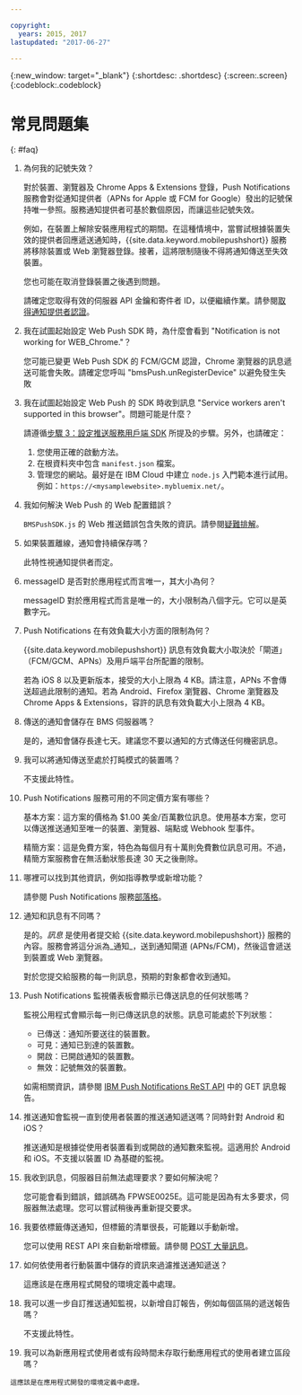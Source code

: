 ```yaml
---

copyright:
  years: 2015, 2017
lastupdated: "2017-06-27"

---
```

{:new_window: target="_blank"}
{:shortdesc: .shortdesc}
{:screen:.screen}
{:codeblock:.codeblock}


# 常見問題集 
{: #faq}


1. 為何我的記號失效？
	
	對於裝置、瀏覽器及 Chrome Apps & Extensions 登錄，Push Notifications 服務會對從通知提供者（APNs for Apple 或 FCM for Google）發出的記號保持唯一參照。服務通知提供者可基於數個原因，而讓這些記號失效。 

	例如，在裝置上解除安裝應用程式的期間。在這種情境中，當嘗試根據裝置失效的提供者回應遞送通知時，{{site.data.keyword.mobilepushshort}} 服務將移除裝置或 Web 瀏覽器登錄。接著，這將限制隨後不得將通知傳送至失效裝置。 

	您也可能在取消登錄裝置之後遇到問題。

	請確定您取得有效的伺服器 API 金鑰和寄件者 ID，以便繼續作業。請參閱[取得通知提供者認證](push_step_1.html)。


2. 我在試圖起始設定 Web Push SDK 時，為什麼會看到 "Notification is not working for WEB_Chrome."？

	您可能已變更 Web Push SDK 的 FCM/GCM 認證，Chrome 瀏覽器的訊息遞送可能會失敗。請確定您呼叫 "bmsPush.unRegisterDevice" 以避免發生失敗

3. 我在試圖起始設定 Web Push 的 SDK 時收到訊息 "Service workers aren't supported in this browser"。問題可能是什麼？ 

	請遵循[步驟 3：設定推送服務用戶端 SDK](push_step_3.html) 所提及的步驟。另外，也請確定：
 
	1. 您使用正確的啟動方法。 
	1. 在根資料夾中包含 `manifest.json` 檔案。
	1. 管理您的網站。最好是在 IBM Cloud 中建立 `node.js` 入門範本進行試用。例如：`https://<mysamplewebsite>.mybluemix.net/`。	

4. 我如何解決 Web Push 的 Web 配置錯誤？

	`BMSPushSDK.js` 的 Web 推送錯誤包含失敗的資訊。請參閱[疑難排解](push_troubleshooting.html)。	

5. 如果裝置離線，通知會持續保存嗎？

	此特性視通知提供者而定。	

6. messageID 是否對於應用程式而言唯一，其大小為何？

	messageID 對於應用程式而言是唯一的，大小限制為八個字元。它可以是英數字元。

7. Push Notifications 在有效負載大小方面的限制為何？

	{{site.data.keyword.mobilepushshort}} 訊息有效負載大小取決於「閘道」（FCM/GCM、APNs）及用戶端平台所配置的限制。 

	若為 iOS 8 以及更新版本，接受的大小上限為 4 KB。請注意，APNs 不會傳送超過此限制的通知。若為 Android、Firefox 瀏覽器、Chrome 瀏覽器及 Chrome Apps & Extensions，容許的訊息有效負載大小上限為 4 KB。	

8. 傳送的通知會儲存在 BMS 伺服器嗎？

	是的，通知會儲存長達七天。建議您不要以通知的方式傳送任何機密訊息。

9. 我可以將通知傳送至處於打盹模式的裝置嗎？

	不支援此特性。	

10. Push Notifications 服務可用的不同定價方案有哪些？

	基本方案：這方案的價格為 $1.00 美金/百萬數位訊息。使用基本方案，您可以傳送推送通知至唯一的裝置、瀏覽器、端點或 Webhook 型事件。 

	精簡方案：這是免費方案，特色為每個月有十萬則免費數位訊息可用。不過，精簡方案服務會在無活動狀態長達 30 天之後刪除。	

11. 哪裡可以找到其他資訊，例如指導教學或新增功能？

	請參閱 Push Notifications 服務[部落格](http://push-notification-service.mybluemix.net/)。	

12. 通知和訊息有不同嗎？

	是的。_訊息_ 是使用者提交給 {{site.data.keyword.mobilepushshort}} 服務的內容。服務會將這分派為_通知_，送到通知閘道 (APNs/FCM)，然後這會遞送到裝置或 Web 瀏覽器。

	對於您提交給服務的每一則訊息，預期的對象都會收到通知。	

13. Push Notifications 監視儀表板會顯示已傳送訊息的任何狀態嗎？

	監視公用程式會顯示每一則已傳送訊息的狀態。訊息可能處於下列狀態：
	
	- 已傳送：通知所要送往的裝置數。
	- 可見：通知已到達的裝置數。
	- 開啟：已開啟通知的裝置數。
	- 無效：記號無效的裝置數。

	如需相關資訊，請參閱 [IBM Push Notifications ReST API](https://mobile.ng.bluemix.net/imfpush/) 中的 GET 訊息報告。	

14. 推送通知會監視一直到使用者裝置的推送通知遞送嗎？同時針對 Android 和 iOS？

	推送通知是根據從使用者裝置看到或開啟的通知數來監視。這適用於 Android 和 iOS。不支援以裝置 ID 為基礎的監視。 

15. 我收到訊息，伺服器目前無法處理要求？要如何解決呢？

	您可能會看到錯誤，錯誤碼為 FPWSE0025E。這可能是因為有太多要求，伺服器無法處理。您可以嘗試稍後再重新提交要求。	

16. 我要依標籤傳送通知，但標籤的清單很長，可能難以手動新增。 
	
	您可以使用 REST API 來自動新增標籤。請參閱 [POST 大量訊息](https://mobile.ng.bluemix.net/imfpush/)。

17. 如何依使用者行動裝置中儲存的資訊來過濾推送通知遞送？

	這應該是在應用程式開發的環境定義中處理。

18. 我可以進一步自訂推送通知監視，以新增自訂報告，例如每個區隔的遞送報告嗎？

	不支援此特性。

19.  我可以為新應用程式使用者或有段時間未存取行動應用程式的使用者建立區段嗎？

	這應該是在應用程式開發的環境定義中處理。


	


	
	




	


